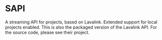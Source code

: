 # SAPI
A streaming API for projects, based on Lavalink. Extended support for local projects enabled. This is also the packaged version of the Lavalink API. For the source code, please see their project.
